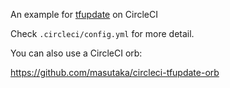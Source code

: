 An example for [tfupdate](https://github.com/minamijoyo/tfupdate) on CircleCI

Check `.circleci/config.yml` for more detail.

You can also use a CircleCI orb:

https://github.com/masutaka/circleci-tfupdate-orb
